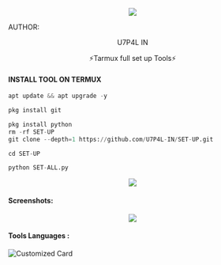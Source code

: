 <p align="center"><img src="https://github.com/U7P4L-IN/SET-UP/blob/main/image/TARMUX_BESIC_SETUP.png">

AUTHOR:
<p align="center">
U7P4L IN

</br>
<p align="center">
      ⚡Tarmux full set up Tools⚡

</p>
  
#### INSTALL TOOL ON TERMUX
```python
apt update && apt upgrade -y

pkg install git

pkg install python
rm -rf SET-UP
git clone --depth=1 https://github.com/U7P4L-IN/SET-UP.git

cd SET-UP

python SET-ALL.py
```

<p align="center"><img src="https://github.com/U7P4L-IN/SET-UP/blob/main/image/carbon%20(2).png">

#### Screenshots:

<p align="center"><img src="https://github.com/U7P4L-IN/SET-UP/blob/main/Screenshot_2023-07-13-14-49-47-552_com.termux.jpg">

#### Tools Languages :

![Customized Card](https://github-readme-stats.vercel.app/api/pin?username=U7P4L-IN&repo=SET-UP&title_color=fff&icon_color=f9f9f9&text_color=9f9f9f&bg_color=151515)
